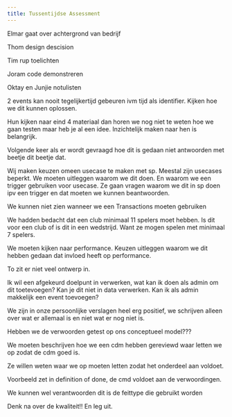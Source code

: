 ```yaml
---
title: Tussentijdse Assessment
---
```


Elmar gaat over achtergrond van bedrijf

Thom design descision

Tim rup toelichten

Joram code demonstreren

Oktay en Junjie notulisten

2 events kan nooit tegelijkertijd gebeuren ivm tijd als identifier.
Kijken hoe we dit kunnen oplossen.

Hun kijken naar eind 4 materiaal dan horen we nog niet te weten hoe we
gaan testen maar heb je al een idee. Inzichtelijk maken naar hen is
belangrijk.

Volgende keer als er wordt gevraagd hoe dit is gedaan niet antwoorden
met beetje dit beetje dat.

Wij maken keuzen omeen usecase te maken met sp. Meestal zijn usecases
beperkt. We moeten uitleggen waarom we dit doen. En waarom we een
trigger gebruiken voor usecase. Ze gaan vragen waarom we dit in sp doen
ipv een trigger en dat moeten we kunnen beantwoorden.

We kunnen niet zien wanneer we een Transactions moeten gebruiken

We hadden bedacht dat een club minimaal 11 spelers moet hebben. Is dit
voor een club of is dit in een wedstrijd. Want ze mogen spelen met
minimaal 7 spelers.

We moeten kijken naar performance. Keuzen uitleggen waarom we dit hebben
gedaan dat invloed heeft op performance.

To zit er niet veel ontwerp in.

Ik wil een afgekeurd doelpunt in verwerken, wat kan ik doen als admin om
dit toetevoegen? Kan je dit niet in data verwerken. Kan ik als admin
makkelijk een event toevoegen?

We zijn in onze persoonlijke verslagen heel erg positief, we schrijven
alleen over wat er allemaal is en niet wat er nog niet is.

Hebben we de verwoorden getest op ons conceptueel model???

We moeten beschrijven hoe we een cdm hebben gereviewd waar letten we op
zodat de cdm goed is.

Ze willen weten waar we op moeten letten zodat het onderdeel aan
voldoet.

Voorbeeld zet in definition of done, de cmd voldoet aan de
verwoordingen.

We kunnen wel verantwoorden dit is de feittype die gebruikt worden

Denk na over de kwaliteit!! En leg uit.
